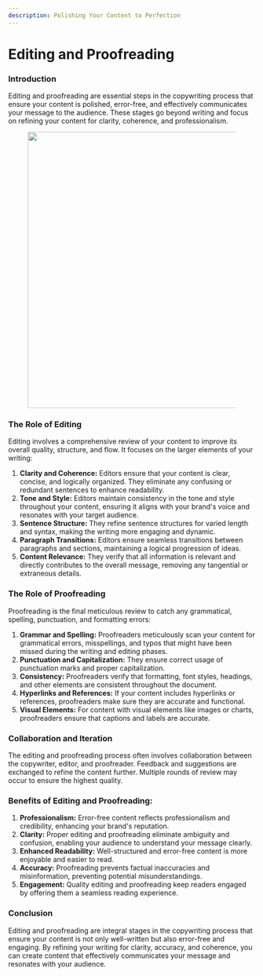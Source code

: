 ```yaml
---
description: Polishing Your Content to Perfection
---
```


# Editing and Proofreading

### **Introduction**

Editing and proofreading are essential steps in the copywriting process that ensure your content is polished, error-free, and effectively communicates your message to the audience. These stages go beyond writing and focus on refining your content for clarity, coherence, and professionalism.

<figure><img src="https://fiverr-res.cloudinary.com/images/t_main1,q_auto,f_auto,q_auto,f_auto/gigs/123809729/original/65a5b8bf878afaddf486f2a2e7d02e74ba6a1927/do-best-proofreading-and-editing-for-you.jpeg" alt="" width="563"><figcaption></figcaption></figure>

### **The Role of Editing**

Editing involves a comprehensive review of your content to improve its overall quality, structure, and flow. It focuses on the larger elements of your writing:

1. **Clarity and Coherence:** Editors ensure that your content is clear, concise, and logically organized. They eliminate any confusing or redundant sentences to enhance readability.
2. **Tone and Style:** Editors maintain consistency in the tone and style throughout your content, ensuring it aligns with your brand's voice and resonates with your target audience.
3. **Sentence Structure:** They refine sentence structures for varied length and syntax, making the writing more engaging and dynamic.
4. **Paragraph Transitions:** Editors ensure seamless transitions between paragraphs and sections, maintaining a logical progression of ideas.
5. **Content Relevance:** They verify that all information is relevant and directly contributes to the overall message, removing any tangential or extraneous details.

### **The Role of Proofreading**

Proofreading is the final meticulous review to catch any grammatical, spelling, punctuation, and formatting errors:

1. **Grammar and Spelling:** Proofreaders meticulously scan your content for grammatical errors, misspellings, and typos that might have been missed during the writing and editing phases.
2. **Punctuation and Capitalization:** They ensure correct usage of punctuation marks and proper capitalization.
3. **Consistency:** Proofreaders verify that formatting, font styles, headings, and other elements are consistent throughout the document.
4. **Hyperlinks and References:** If your content includes hyperlinks or references, proofreaders make sure they are accurate and functional.
5. **Visual Elements:** For content with visual elements like images or charts, proofreaders ensure that captions and labels are accurate.

### **Collaboration and Iteration**

The editing and proofreading process often involves collaboration between the copywriter, editor, and proofreader. Feedback and suggestions are exchanged to refine the content further. Multiple rounds of review may occur to ensure the highest quality.

### **Benefits of Editing and Proofreading:**

1. **Professionalism:** Error-free content reflects professionalism and credibility, enhancing your brand's reputation.
2. **Clarity:** Proper editing and proofreading eliminate ambiguity and confusion, enabling your audience to understand your message clearly.
3. **Enhanced Readability:** Well-structured and error-free content is more enjoyable and easier to read.
4. **Accuracy:** Proofreading prevents factual inaccuracies and misinformation, preventing potential misunderstandings.
5. **Engagement:** Quality editing and proofreading keep readers engaged by offering them a seamless reading experience.

### **Conclusion**

Editing and proofreading are integral stages in the copywriting process that ensure your content is not only well-written but also error-free and engaging. By refining your writing for clarity, accuracy, and coherence, you can create content that effectively communicates your message and resonates with your audience.
